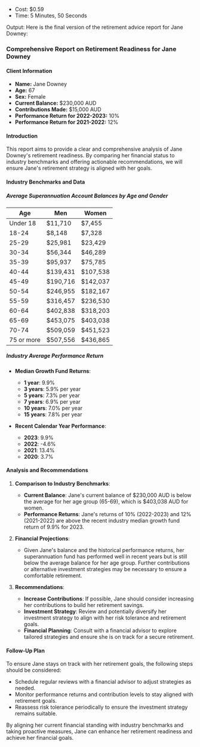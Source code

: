 - Cost: $0.59
- Time: 5 Minutes, 50 Seconds

Output:
Here is the final version of the retirement advice report for Jane Downey:

### Comprehensive Report on Retirement Readiness for Jane Downey

#### Client Information
- **Name:** Jane Downey
- **Age:** 67
- **Sex:** Female
- **Current Balance:** $230,000 AUD
- **Contributions Made:** $15,000 AUD
- **Performance Return for 2022-2023:** 10%
- **Performance Return for 2021-2022:** 12%

#### Introduction
This report aims to provide a clear and comprehensive analysis of Jane Downey's retirement readiness. By comparing her financial status to industry benchmarks and offering actionable recommendations, we will ensure Jane's retirement strategy is aligned with her goals.

#### Industry Benchmarks and Data

##### Average Superannuation Account Balances by Age and Gender
| Age    | Men       | Women      |
|--------|-----------|------------|
| Under 18 | $11,710  | $7,455     |
| 18-24  | $8,148    | $7,328     |
| 25-29  | $25,981   | $23,429    |
| 30-34  | $56,344   | $46,289    |
| 35-39  | $95,937   | $75,785    |
| 40-44  | $139,431  | $107,538   |
| 45-49  | $190,716  | $142,037   |
| 50-54  | $246,955  | $182,167   |
| 55-59  | $316,457  | $236,530   |
| 60-64  | $402,838  | $318,203   |
| 65-69  | $453,075  | $403,038   |
| 70-74  | $509,059  | $451,523   |
| 75 or more | $507,556 | $436,865 |

##### Industry Average Performance Return
- **Median Growth Fund Returns**:
  - **1 year**: 9.9%
  - **3 years**: 5.9% per year
  - **5 years**: 7.3% per year
  - **7 years**: 6.9% per year
  - **10 years**: 7.0% per year
  - **15 years**: 7.8% per year
  
- **Recent Calendar Year Performance**:
  - **2023**: 9.9%
  - **2022**: -4.6%
  - **2021**: 13.4%
  - **2020**: 3.7%

#### Analysis and Recommendations

1. **Comparison to Industry Benchmarks**:
   - **Current Balance**: Jane's current balance of $230,000 AUD is below the average for her age group (65-69), which is $403,038 AUD for women.
   - **Performance Returns**: Jane's returns of 10% (2022-2023) and 12% (2021-2022) are above the recent industry median growth fund return of 9.9% for 2023.

2. **Financial Projections**:
   - Given Jane's balance and the historical performance returns, her superannuation fund has performed well in recent years but is still below the average balance for her age group. Further contributions or alternative investment strategies may be necessary to ensure a comfortable retirement.

3. **Recommendations**:
   - **Increase Contributions**: If possible, Jane should consider increasing her contributions to build her retirement savings.
   - **Investment Strategy**: Review and potentially diversify her investment strategy to align with her risk tolerance and retirement goals.
   - **Financial Planning**: Consult with a financial advisor to explore tailored strategies and ensure she is on track for a secure retirement.

#### Follow-Up Plan
To ensure Jane stays on track with her retirement goals, the following steps should be considered:
- Schedule regular reviews with a financial advisor to adjust strategies as needed.
- Monitor performance returns and contribution levels to stay aligned with retirement goals.
- Reassess risk tolerance periodically to ensure the investment strategy remains suitable.

By aligning her current financial standing with industry benchmarks and taking proactive measures, Jane can enhance her retirement readiness and achieve her financial goals.